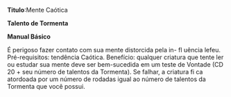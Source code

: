 **Titulo**:Mente Caótica

**Talento de Tormenta**

**Manual Básico**

 É perigoso fazer contato com sua mente distorcida pela in- fl uência lefeu. Pré-requisitos: tendência Caótica. Benefício: qualquer criatura que tente ler ou estudar sua mente deve ser bem-sucedida em um teste de Vontade (CD 20 + seu número de talentos da Tormenta). Se falhar, a criatura fi ca atordoada por um número de rodadas igual ao número de talentos da Tormenta que você possui.